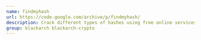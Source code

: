 ```yaml
---
name: findmyhash
url: https://code.google.com/archive/p/findmyhash/
description: Crack different types of hashes using free online services.
group: blackarch blackarch-crypto
---
```

